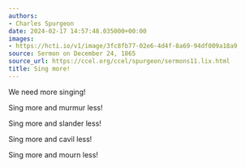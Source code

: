 ```yaml
---
authors:
- Charles Spurgeon
date: 2024-02-17 14:57:48.035000+00:00
images:
- https://hcti.io/v1/image/3fc8fb77-02e6-4d4f-8a69-94df009a18a9
source: Sermon on December 24, 1865
source_url: https://ccel.org/ccel/spurgeon/sermons11.lix.html
title: Sing more!
---
```


We need more singing! 

Sing more and murmur less! 

Sing more and slander less! 

Sing more and cavil less! 

Sing more and mourn less!